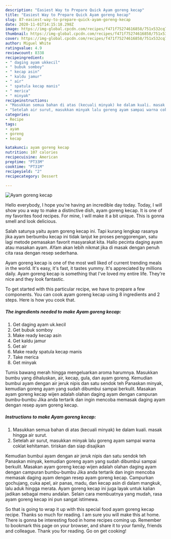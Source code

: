 ```yaml
---
description: "Easiest Way to Prepare Quick Ayam goreng kecap"
title: "Easiest Way to Prepare Quick Ayam goreng kecap"
slug: 87-easiest-way-to-prepare-quick-ayam-goreng-kecap
date: 2020-11-01T14:15:18.298Z
image: https://img-global.cpcdn.com/recipes/f471f75274616858/751x532cq70/ayam-goreng-kecap-foto-resep-utama.jpg
thumbnail: https://img-global.cpcdn.com/recipes/f471f75274616858/751x532cq70/ayam-goreng-kecap-foto-resep-utama.jpg
cover: https://img-global.cpcdn.com/recipes/f471f75274616858/751x532cq70/ayam-goreng-kecap-foto-resep-utama.jpg
author: Miguel White
ratingvalue: 4.9
reviewcount: 8338
recipeingredient:
- " daging ayam ukkecil"
- " bubuk somboy"
- " kecap asin"
- " kaldu jamur"
- " air"
- " spatula kecap manis"
- " merica"
- " minyak"
recipeinstructions:
- "Masukkan semua bahan di atas (kecuali minyak) ke dalam kuali. masak hingga air surut."
- "Setelah air surut, masukkan minyak lalu goreng ayam sampai warna coklat kehitaman. tiriskan dan siap disajikan"
categories:
- Recipe
tags:
- ayam
- goreng
- kecap

katakunci: ayam goreng kecap 
nutrition: 107 calories
recipecuisine: American
preptime: "PT33M"
cooktime: "PT31M"
recipeyield: "2"
recipecategory: Dessert

---
```



![Ayam goreng kecap](https://img-global.cpcdn.com/recipes/f471f75274616858/751x532cq70/ayam-goreng-kecap-foto-resep-utama.jpg)

Hello everybody, I hope you're having an incredible day today. Today, I will show you a way to make a distinctive dish, ayam goreng kecap. It is one of my favorites food recipes. For mine, I will make it a bit unique. This is gonna smell and look delicious.

Salah satunya yaitu ayam goreng kecap ini. Tapi kurang lengkap rasanya jika ayam berbumbu kecap ini tidak lanjut ke proses penggorengan, satu lagi metode pemasakan favorit masyarakat kita. Hallo pecinta daging ayam atau masakan ayam. AYam akan lebih nikmat jika di masak dengan penuh cita rasa dengan resep sederhana.

Ayam goreng kecap is one of the most well liked of current trending meals in the world. It's easy, it's fast, it tastes yummy. It's appreciated by millions daily. Ayam goreng kecap is something that I've loved my entire life. They're nice and they look fantastic.


To get started with this particular recipe, we have to prepare a few components. You can cook ayam goreng kecap using 8 ingredients and 2 steps. Here is how you cook that.

<!--inarticleads1-->

##### The ingredients needed to make Ayam goreng kecap:

1. Get  daging ayam uk.kecil
1. Get  bubuk somboy
1. Make ready  kecap asin
1. Get  kaldu jamur
1. Get  air
1. Make ready  spatula kecap manis
1. Take  merica
1. Get  minyak


Tumis bawang merah hingga mengeluarkan aroma harumnya. Masukkan bumbu yang dihaluskan, air, kecap, gula, dan ayam goreng. Kemudian bumbui ayam dengan air jeruk nipis dan satu sendok teh Panaskan minyak, kemudian goreng ayam yang sudah dibumbui sampai berkulit. Masakan ayam goreng kecap wijen adalah olahan daging ayam dengan campuran bumbu-bumbu Jika anda tertarik dan ingin mencoba memasak daging ayam dengan resep ayam goreng kecap. 

<!--inarticleads2-->

##### Instructions to make Ayam goreng kecap:

1. Masukkan semua bahan di atas (kecuali minyak) ke dalam kuali. masak hingga air surut.
1. Setelah air surut, masukkan minyak lalu goreng ayam sampai warna coklat kehitaman. tiriskan dan siap disajikan


Kemudian bumbui ayam dengan air jeruk nipis dan satu sendok teh Panaskan minyak, kemudian goreng ayam yang sudah dibumbui sampai berkulit. Masakan ayam goreng kecap wijen adalah olahan daging ayam dengan campuran bumbu-bumbu Jika anda tertarik dan ingin mencoba memasak daging ayam dengan resep ayam goreng kecap. Campurkan gochujang, cuka apel, air panas, madu, dan kecap asin di dalam mangkuk, lalu aduk hingga merata. Ayam goreng kecap ini juga layak untuk kalian jadikan sebagai menu andalan. Selain cara membuatnya yang mudah, rasa ayam goreng kecap ini pun sangat istimewa. 

So that is going to wrap it up with this special food ayam goreng kecap recipe. Thanks so much for reading. I am sure you will make this at home. There is gonna be interesting food in home recipes coming up. Remember to bookmark this page on your browser, and share it to your family, friends and colleague. Thank you for reading. Go on get cooking!
